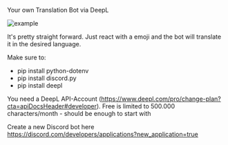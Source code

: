 Your own Translation Bot via DeepL

![example](https://github.com/GFXSpeed/discord_translationbot/assets/108990063/dd4a57c2-8d8f-484f-b301-30ad29681c14)

It's pretty straight forward. Just react with a emoji and the bot will translate it in the desired language.


Make sure to:
- pip install python-dotenv
- pip install discord.py
- pip install deepl

You need a DeepL API-Account (https://www.deepl.com/pro/change-plan?cta=apiDocsHeader#developer). 
  Free is limited to 500.000 characters/month - should be enough to start with
  
Create a new Discord bot here https://discord.com/developers/applications?new_application=true 
